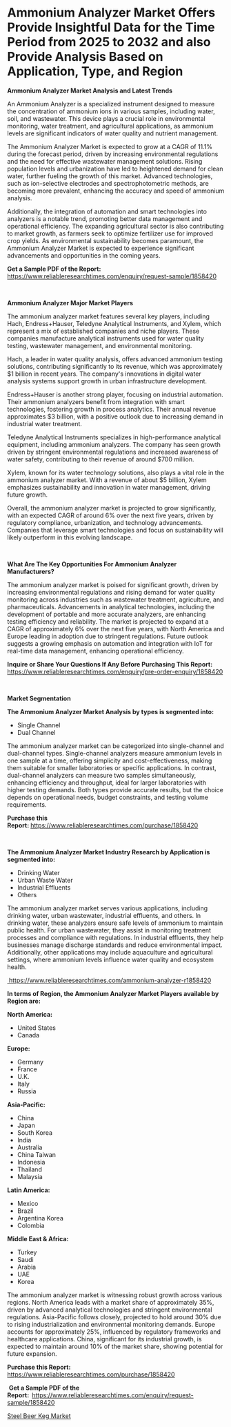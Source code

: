 <p><h1>Ammonium Analyzer Market Offers Provide Insightful Data for the Time Period from 2025 to 2032 and also Provide Analysis Based on Application, Type, and Region</h1></p><p><strong>Ammonium Analyzer Market Analysis and Latest Trends</strong></p>
<p><p>An Ammonium Analyzer is a specialized instrument designed to measure the concentration of ammonium ions in various samples, including water, soil, and wastewater. This device plays a crucial role in environmental monitoring, water treatment, and agricultural applications, as ammonium levels are significant indicators of water quality and nutrient management.</p><p>The Ammonium Analyzer Market is expected to grow at a CAGR of 11.1% during the forecast period, driven by increasing environmental regulations and the need for effective wastewater management solutions. Rising population levels and urbanization have led to heightened demand for clean water, further fueling the growth of this market. Advanced technologies, such as ion-selective electrodes and spectrophotometric methods, are becoming more prevalent, enhancing the accuracy and speed of ammonium analysis.</p><p>Additionally, the integration of automation and smart technologies into analyzers is a notable trend, promoting better data management and operational efficiency. The expanding agricultural sector is also contributing to market growth, as farmers seek to optimize fertilizer use for improved crop yields. As environmental sustainability becomes paramount, the Ammonium Analyzer Market is expected to experience significant advancements and opportunities in the coming years.</p></p>
<p><strong>Get a Sample PDF of the Report:&nbsp;</strong> <a href="https://www.reliableresearchtimes.com/enquiry/request-sample/1858420?utm_campaign=3061&utm_medium=2&utm_source=Github&utm_content=ia&utm_term=11042025&utm_id=ammonium-analyzer">https://www.reliableresearchtimes.com/enquiry/request-sample/1858420</a></p>
<p>&nbsp;</p>
<p><strong>Ammonium Analyzer Major Market Players</strong></p>
<p><p>The ammonium analyzer market features several key players, including Hach, Endress+Hauser, Teledyne Analytical Instruments, and Xylem, which represent a mix of established companies and niche players. These companies manufacture analytical instruments used for water quality testing, wastewater management, and environmental monitoring.</p><p>Hach, a leader in water quality analysis, offers advanced ammonium testing solutions, contributing significantly to its revenue, which was approximately $1 billion in recent years. The company's innovations in digital water analysis systems support growth in urban infrastructure development.</p><p>Endress+Hauser is another strong player, focusing on industrial automation. Their ammonium analyzers benefit from integration with smart technologies, fostering growth in process analytics. Their annual revenue approximates $3 billion, with a positive outlook due to increasing demand in industrial water treatment.</p><p>Teledyne Analytical Instruments specializes in high-performance analytical equipment, including ammonium analyzers. The company has seen growth driven by stringent environmental regulations and increased awareness of water safety, contributing to their revenue of around $700 million.</p><p>Xylem, known for its water technology solutions, also plays a vital role in the ammonium analyzer market. With a revenue of about $5 billion, Xylem emphasizes sustainability and innovation in water management, driving future growth.</p><p>Overall, the ammonium analyzer market is projected to grow significantly, with an expected CAGR of around 6% over the next five years, driven by regulatory compliance, urbanization, and technology advancements. Companies that leverage smart technologies and focus on sustainability will likely outperform in this evolving landscape.</p></p>
<p>&nbsp;</p>
<p><strong>What Are The Key Opportunities For Ammonium Analyzer Manufacturers?</strong></p>
<p><p>The ammonium analyzer market is poised for significant growth, driven by increasing environmental regulations and rising demand for water quality monitoring across industries such as wastewater treatment, agriculture, and pharmaceuticals. Advancements in analytical technologies, including the development of portable and more accurate analyzers, are enhancing testing efficiency and reliability. The market is projected to expand at a CAGR of approximately 6% over the next five years, with North America and Europe leading in adoption due to stringent regulations. Future outlook suggests a growing emphasis on automation and integration with IoT for real-time data management, enhancing operational efficiency.</p></p>
<p><strong>Inquire or Share Your Questions If Any Before Purchasing This Report:</strong> <a href="https://www.reliableresearchtimes.com/enquiry/pre-order-enquiry/1858420?utm_campaign=3061&utm_medium=2&utm_source=Github&utm_content=ia&utm_term=11042025&utm_id=ammonium-analyzer">https://www.reliableresearchtimes.com/enquiry/pre-order-enquiry/1858420</a></p>
<p>&nbsp;</p>
<p><strong>Market Segmentation</strong></p>
<p><strong>The Ammonium Analyzer Market Analysis by types is segmented into:</strong></p>
<p><ul><li>Single Channel</li><li>Dual Channel</li></ul></p>
<p><p>The ammonium analyzer market can be categorized into single-channel and dual-channel types. Single-channel analyzers measure ammonium levels in one sample at a time, offering simplicity and cost-effectiveness, making them suitable for smaller laboratories or specific applications. In contrast, dual-channel analyzers can measure two samples simultaneously, enhancing efficiency and throughput, ideal for larger laboratories with higher testing demands. Both types provide accurate results, but the choice depends on operational needs, budget constraints, and testing volume requirements.</p></p>
<p><strong>Purchase this Report:&nbsp;</strong><a href="https://www.reliableresearchtimes.com/purchase/1858420?utm_campaign=3061&utm_medium=2&utm_source=Github&utm_content=ia&utm_term=11042025&utm_id=ammonium-analyzer">https://www.reliableresearchtimes.com/purchase/1858420</a></p>
<p>&nbsp;</p>
<p><strong>The Ammonium Analyzer Market Industry Research by Application is segmented into:</strong></p>
<p><ul><li>Drinking Water</li><li>Urban Waste Water</li><li>Industrial Effluents</li><li>Others</li></ul></p>
<p><p>The ammonium analyzer market serves various applications, including drinking water, urban wastewater, industrial effluents, and others. In drinking water, these analyzers ensure safe levels of ammonium to maintain public health. For urban wastewater, they assist in monitoring treatment processes and compliance with regulations. In industrial effluents, they help businesses manage discharge standards and reduce environmental impact. Additionally, other applications may include aquaculture and agricultural settings, where ammonium levels influence water quality and ecosystem health.</p></p>
<p><a href="https://www.reliableresearchtimes.com/ammonium-analyzer-r1858420?utm_campaign=3061&utm_medium=2&utm_source=Github&utm_content=ia&utm_term=11042025&utm_id=ammonium-analyzer">&nbsp;https://www.reliableresearchtimes.com/ammonium-analyzer-r1858420</a></p>
<p><strong>In terms of Region, the Ammonium Analyzer Market Players available by Region are:</strong></p>
<p>
    <p> <strong> North America: </strong>
        <ul>
            <li>United States</li>
            <li>Canada</li>
        </ul>
        </p> 
    <p> <strong> Europe: </strong>
        <ul>
            <li>Germany</li>
            <li>France</li>
            <li>U.K.</li>
            <li>Italy</li>
            <li>Russia</li>
        </ul>
        </p> 
    <p> <strong> Asia-Pacific: </strong>
        <ul>
            <li>China</li>
            <li>Japan</li>
            <li>South Korea</li>
            <li>India</li>
            <li>Australia</li>
            <li>China Taiwan</li>
            <li>Indonesia</li>
            <li>Thailand</li>
            <li>Malaysia</li>
        </ul>
        </p> 
    <p> <strong> Latin America: </strong>
        <ul>
            <li>Mexico</li>
            <li>Brazil</li>
            <li>Argentina Korea</li>
            <li>Colombia</li>
        </ul>
        </p> 
    <p> <strong> Middle East & Africa: </strong>
        <ul>
            <li>Turkey</li>
            <li>Saudi</li>
            <li>Arabia</li>
            <li>UAE</li>
            <li>Korea</li>
        </ul>
    </p>
    </p>
<p><p>The ammonium analyzer market is witnessing robust growth across various regions. North America leads with a market share of approximately 35%, driven by advanced analytical technologies and stringent environmental regulations. Asia-Pacific follows closely, projected to hold around 30% due to rising industrialization and environmental monitoring demands. Europe accounts for approximately 25%, influenced by regulatory frameworks and healthcare applications. China, significant for its industrial growth, is expected to maintain around 10% of the market share, showing potential for future expansion.</p></p>
<p><strong>Purchase this Report: </strong><a href="https://www.reliableresearchtimes.com/purchase/1858420?utm_campaign=3061&utm_medium=2&utm_source=Github&utm_content=ia&utm_term=11042025&utm_id=ammonium-analyzer">https://www.reliableresearchtimes.com/purchase/1858420</a></p>
<p>&nbsp;<strong>Get a Sample PDF of the Report:&nbsp;&nbsp;</strong><a href="https://www.reliableresearchtimes.com/enquiry/request-sample/1858420?utm_campaign=3061&utm_medium=2&utm_source=Github&utm_content=ia&utm_term=11042025&utm_id=ammonium-analyzer">https://www.reliableresearchtimes.com/enquiry/request-sample/1858420</a></p>
<p><strong></strong></p>
<p><p><a href="https://github.com/failarustic/Market-Research-Report-List-1/blob/main/steel-beer-keg-market.md?utm_campaign=3061&utm_medium=2&utm_source=Github&utm_content=ia&utm_term=11042025&utm_id=ammonium-analyzer">Steel Beer Keg Market</a></p></p>
